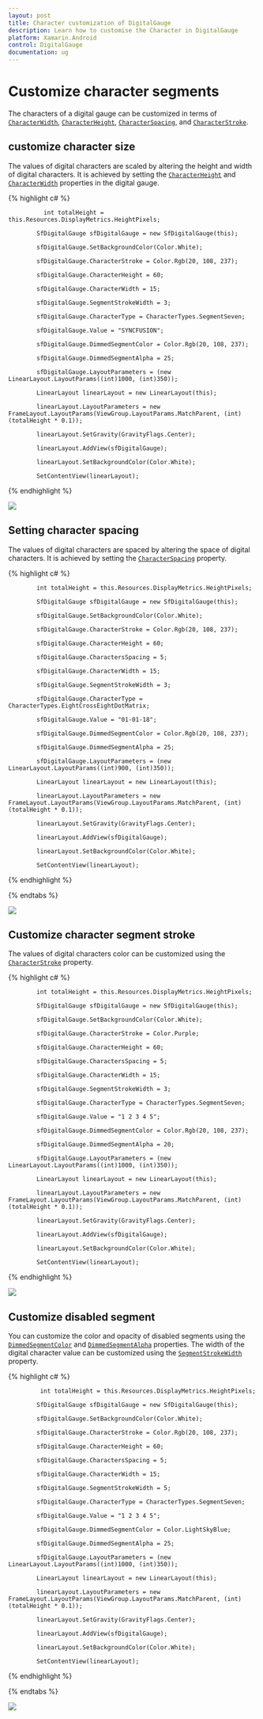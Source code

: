```yaml
---
layout: post
title: Character customization of DigitalGauge
description: Learn how to customise the Character in DigitalGauge
platform: Xamarin.Android 
control: DigitalGauge
documentation: ug
---
```


# Customize character segments

The characters of a digital gauge can be customized in terms of [`CharacterWidth`](https://help.syncfusion.com/cr/cref_files/xamarin-android/Syncfusion.SfGauge.Android~Com.Syncfusion.Gauges.SfDigitalGauge.SfDigitalGauge~CharacterWidth.html), [`CharacterHeight`](https://help.syncfusion.com/cr/cref_files/xamarin-android/Syncfusion.SfGauge.Android~Com.Syncfusion.Gauges.SfDigitalGauge.SfDigitalGauge~CharacterHeight.html), [`CharacterSpacing`](https://help.syncfusion.com/cr/cref_files/xamarin-android/Syncfusion.SfGauge.Android~Com.Syncfusion.Gauges.SfDigitalGauge.SfDigitalGauge~CharactersSpacing.html), and [`CharacterStroke`](https://help.syncfusion.com/cr/cref_files/xamarin-android/Syncfusion.SfGauge.Android~Com.Syncfusion.Gauges.SfDigitalGauge.SfDigitalGauge~CharacterStroke.html).

## customize character size

The values of digital characters are scaled by altering the height and width of digital characters. It is achieved by setting the [`CharacterHeight`](https://help.syncfusion.com/cr/cref_files/xamarin-android/Syncfusion.SfGauge.Android~Com.Syncfusion.Gauges.SfDigitalGauge.SfDigitalGauge~CharacterHeight.html) and [`CharacterWidth`](https://help.syncfusion.com/cr/cref_files/xamarin-android/Syncfusion.SfGauge.Android~Com.Syncfusion.Gauges.SfDigitalGauge.SfDigitalGauge~CharacterWidth.html) properties in the digital gauge.

{% highlight c# %}

              int totalHeight = this.Resources.DisplayMetrics.HeightPixels;

            SfDigitalGauge sfDigitalGauge = new SfDigitalGauge(this);

            sfDigitalGauge.SetBackgroundColor(Color.White);

            sfDigitalGauge.CharacterStroke = Color.Rgb(20, 108, 237);

            sfDigitalGauge.CharacterHeight = 60;

            sfDigitalGauge.CharacterWidth = 15;

            sfDigitalGauge.SegmentStrokeWidth = 3;

            sfDigitalGauge.CharacterType = CharacterTypes.SegmentSeven;

            sfDigitalGauge.Value = "SYNCFUSION";

            sfDigitalGauge.DimmedSegmentColor = Color.Rgb(20, 108, 237);

            sfDigitalGauge.DimmedSegmentAlpha = 25;

            sfDigitalGauge.LayoutParameters = (new LinearLayout.LayoutParams((int)1000, (int)350));

            LinearLayout linearLayout = new LinearLayout(this);

            linearLayout.LayoutParameters = new FrameLayout.LayoutParams(ViewGroup.LayoutParams.MatchParent, (int)(totalHeight * 0.1));

            linearLayout.SetGravity(GravityFlags.Center);

            linearLayout.AddView(sfDigitalGauge);

            linearLayout.SetBackgroundColor(Color.White);

            SetContentView(linearLayout);

{% endhighlight %}

![](Customize-Character-Segments_images/Customize-Character-Segments_img1.png)

## Setting character spacing

The values of digital characters are spaced by altering the space of digital characters. It is achieved by setting the [`CharacterSpacing`](https://help.syncfusion.com/cr/cref_files/xamarin/sfgauge/Syncfusion.SfGauge.XForms~Syncfusion.SfGauge.XForms.SfDigitalGauge~CharacterSpacing.html) property.

{% highlight c# %}

            int totalHeight = this.Resources.DisplayMetrics.HeightPixels;

            SfDigitalGauge sfDigitalGauge = new SfDigitalGauge(this);

            sfDigitalGauge.SetBackgroundColor(Color.White);

            sfDigitalGauge.CharacterStroke = Color.Rgb(20, 108, 237);

            sfDigitalGauge.CharacterHeight = 60;

            sfDigitalGauge.CharactersSpacing = 5;

            sfDigitalGauge.CharacterWidth = 15;

            sfDigitalGauge.SegmentStrokeWidth = 3;

            sfDigitalGauge.CharacterType = CharacterTypes.EightCrossEightDotMatrix;

            sfDigitalGauge.Value = "01-01-18";

            sfDigitalGauge.DimmedSegmentColor = Color.Rgb(20, 108, 237);

            sfDigitalGauge.DimmedSegmentAlpha = 25;

            sfDigitalGauge.LayoutParameters = (new LinearLayout.LayoutParams((int)900, (int)350));

            LinearLayout linearLayout = new LinearLayout(this);

            linearLayout.LayoutParameters = new FrameLayout.LayoutParams(ViewGroup.LayoutParams.MatchParent, (int)(totalHeight * 0.1));

            linearLayout.SetGravity(GravityFlags.Center);

            linearLayout.AddView(sfDigitalGauge);

            linearLayout.SetBackgroundColor(Color.White);

            SetContentView(linearLayout);

{% endhighlight %}

{% endtabs %}

![](Customize-Character-Segments_images/Customize-Character-Segments_img2.png)

## Customize character segment stroke

The values of digital characters color can be customized using the [`CharacterStroke`](https://help.syncfusion.com/cr/cref_files/xamarin-android/Syncfusion.SfGauge.Android~Com.Syncfusion.Gauges.SfDigitalGauge.SfDigitalGauge~CharacterStroke.html) property.

{% highlight c# %}

            int totalHeight = this.Resources.DisplayMetrics.HeightPixels;

            SfDigitalGauge sfDigitalGauge = new SfDigitalGauge(this);

            sfDigitalGauge.SetBackgroundColor(Color.White);

            sfDigitalGauge.CharacterStroke = Color.Purple;

            sfDigitalGauge.CharacterHeight = 60;

            sfDigitalGauge.CharactersSpacing = 5;

            sfDigitalGauge.CharacterWidth = 15;

            sfDigitalGauge.SegmentStrokeWidth = 3;

            sfDigitalGauge.CharacterType = CharacterTypes.SegmentSeven;

            sfDigitalGauge.Value = "1 2 3 4 5";

            sfDigitalGauge.DimmedSegmentColor = Color.Rgb(20, 108, 237);

            sfDigitalGauge.DimmedSegmentAlpha = 20;

            sfDigitalGauge.LayoutParameters = (new LinearLayout.LayoutParams((int)1000, (int)350));

            LinearLayout linearLayout = new LinearLayout(this);

            linearLayout.LayoutParameters = new FrameLayout.LayoutParams(ViewGroup.LayoutParams.MatchParent, (int)(totalHeight * 0.1));

            linearLayout.SetGravity(GravityFlags.Center);

            linearLayout.AddView(sfDigitalGauge);

            linearLayout.SetBackgroundColor(Color.White);

            SetContentView(linearLayout);

{% endhighlight %}

![](Customize-Character-Segments_images/Customize-Character-Segments_img3.png)

## Customize disabled segment

You can customize the color and opacity of disabled segments using the [`DimmedSegmentColor`](https://help.syncfusion.com/cr/cref_files/xamarin-android/Syncfusion.SfGauge.Android~Com.Syncfusion.Gauges.SfDigitalGauge.SfDigitalGauge~DimmedSegmentColor.html) and [`DimmedSegmentAlpha`](https://help.syncfusion.com/cr/cref_files/xamarin-android/Syncfusion.SfGauge.Android~Com.Syncfusion.Gauges.SfDigitalGauge.SfDigitalGauge~DimmedSegmentAlpha.html) properties. The width of the digital character value can be customized using the [`SegmentStrokeWidth`](https://help.syncfusion.com/cr/cref_files/xamarin-android/Syncfusion.SfGauge.Android~Com.Syncfusion.Gauges.SfDigitalGauge.SfDigitalGauge~SegmentStrokeWidth.html) property.

{% highlight c# %}

             int totalHeight = this.Resources.DisplayMetrics.HeightPixels;

            SfDigitalGauge sfDigitalGauge = new SfDigitalGauge(this);

            sfDigitalGauge.SetBackgroundColor(Color.White);

            sfDigitalGauge.CharacterStroke = Color.Rgb(20, 108, 237);

            sfDigitalGauge.CharacterHeight = 60;

            sfDigitalGauge.CharactersSpacing = 5;

            sfDigitalGauge.CharacterWidth = 15;

            sfDigitalGauge.SegmentStrokeWidth = 5;

            sfDigitalGauge.CharacterType = CharacterTypes.SegmentSeven;

            sfDigitalGauge.Value = "1 2 3 4 5";

            sfDigitalGauge.DimmedSegmentColor = Color.LightSkyBlue;

            sfDigitalGauge.DimmedSegmentAlpha = 25;

            sfDigitalGauge.LayoutParameters = (new LinearLayout.LayoutParams((int)1000, (int)350));

            LinearLayout linearLayout = new LinearLayout(this);

            linearLayout.LayoutParameters = new FrameLayout.LayoutParams(ViewGroup.LayoutParams.MatchParent, (int)(totalHeight * 0.1));

            linearLayout.SetGravity(GravityFlags.Center);

            linearLayout.AddView(sfDigitalGauge);

            linearLayout.SetBackgroundColor(Color.White);

            SetContentView(linearLayout);

{% endhighlight %}

{% endtabs %}

![](Customize-Character-Segments_images/Customize-Character-Segments_img4.png)